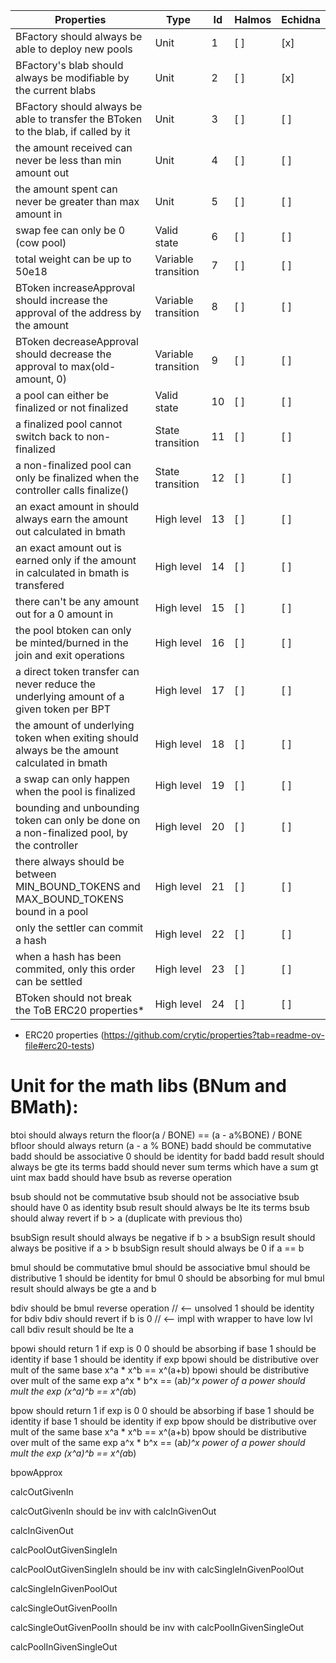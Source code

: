 | Properties                                                                                  | Type                | Id  | Halmos | Echidna |
| ------------------------------------------------------------------------------------------- | ------------------- | --- | ------ | ------- |
| BFactory should always be able to deploy new pools                                          | Unit                | 1   | [ ]    | [x]     |
| BFactory's blab should always be modifiable by the current blabs                            | Unit                | 2   | [ ]    | [x]     |
| BFactory should always be able to transfer the BToken to the blab, if called by it          | Unit                | 3   | [ ]    | [ ]     |
| the amount received can never be less than min amount out                                   | Unit                | 4   | [ ]    | [ ]     |
| the amount spent can never be greater than max amount in                                    | Unit                | 5   | [ ]    | [ ]     |
| swap fee can only be 0 (cow pool)                                                           | Valid state         | 6   | [ ]    | [ ]     |
| total weight can be up to 50e18                                                             | Variable transition | 7   | [ ]    | [ ]     |
| BToken increaseApproval should increase the approval of the address by the amount           | Variable transition | 8   | [ ]    | [ ]     |
| BToken decreaseApproval should decrease the approval to max(old-amount, 0)                  | Variable transition | 9   | [ ]    | [ ]     |
| a pool can either be finalized or not finalized                                             | Valid state         | 10  | [ ]    | [ ]     |
| a finalized pool cannot switch back to non-finalized                                        | State transition    | 11  | [ ]    | [ ]     |
| a non-finalized pool can only be finalized when the controller calls finalize()             | State transition    | 12  | [ ]    | [ ]     |
| an exact amount in should always earn the amount out calculated in bmath                    | High level          | 13  | [ ]    | [ ]     |
| an exact amount out is earned only if the amount in calculated in bmath is transfered       | High level          | 14  | [ ]    | [ ]     |
| there can't be any amount out for a 0 amount in                                             | High level          | 15  | [ ]    | [ ]     |
| the pool btoken can only be minted/burned in the join and exit operations                   | High level          | 16  | [ ]    | [ ]     |
| a direct token transfer can never reduce the underlying amount of a given token per BPT     | High level          | 17  | [ ]    | [ ]     |
| the amount of underlying token when exiting should always be the amount calculated in bmath | High level          | 18  | [ ]    | [ ]     |
| a swap can only happen when the pool is finalized                                           | High level          | 19  | [ ]    | [ ]     |
| bounding and unbounding token can only be done on a non-finalized pool, by the controller   | High level          | 20  | [ ]    | [ ]     |
| there always should be between MIN_BOUND_TOKENS and MAX_BOUND_TOKENS bound in a pool        | High level          | 21  | [ ]    | [ ]     |
| only the settler can commit a hash                                                          | High level          | 22  | [ ]    | [ ]     |
| when a hash has been commited, only this order can be settled                               | High level          | 23  | [ ]    | [ ]     |
| BToken should not break the ToB ERC20 properties*                                           | High level          | 24  | [ ]    | [ ]     |

* ERC20 properties
(https://github.com/crytic/properties?tab=readme-ov-file#erc20-tests)

# Unit for the math libs (BNum and BMath):

btoi should always return the floor(a / BONE) == (a - a%BONE) / BONE
bfloor should always return (a - a % BONE)
badd should be commutative
badd should be associative
0 should be identity for badd
badd result should always be gte its terms
badd should never sum terms which have a sum gt uint max
badd should have bsub as reverse operation

bsub should not be commutative
bsub should not be associative
bsub should have 0 as identity
bsub result should always be lte its terms
bsub should alway revert if b > a (duplicate with previous tho)

bsubSign result should always be negative if b > a
bsubSign result should always be positive if a > b
bsubSign result should always be 0 if a == b

bmul should be commutative
bmul should be associative
bmul should be distributive
1 should be identity for bmul
0 should be absorbing for mul
bmul result should always be gte a and b

bdiv should be bmul reverse operation // <-- unsolved
1 should be identity for bdiv
bdiv should revert if b is 0 // <-- impl with wrapper to have low lvl call
bdiv result should be lte a

bpowi should return 1 if exp is 0
0 should be absorbing if base
1 should be identity if base
1 should be identity if exp
bpowi should be distributive over mult of the same base x^a * x^b == x^(a+b)
bpowi should be distributive over mult of the same exp  a^x * b^x == (a*b)^x
power of a power should mult the exp (x^a)^b == x^(a*b)

bpow should return 1 if exp is 0
0 should be absorbing if base
1 should be identity if base
1 should be identity if exp
bpow should be distributive over mult of the same base x^a * x^b == x^(a+b)
bpow should be distributive over mult of the same exp  a^x * b^x == (a*b)^x
power of a power should mult the exp (x^a)^b == x^(a*b)


bpowApprox

calcOutGivenIn

calcOutGivenIn should be inv with calcInGivenOut

calcInGivenOut

calcPoolOutGivenSingleIn

calcPoolOutGivenSingleIn should be inv with calcSingleInGivenPoolOut

calcSingleInGivenPoolOut

calcSingleOutGivenPoolIn

calcSingleOutGivenPoolIn should be inv with calcPoolInGivenSingleOut

calcPoolInGivenSingleOut